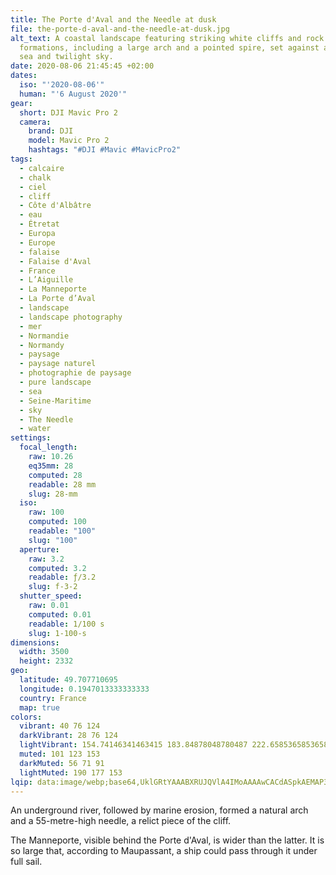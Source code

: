 ```yaml
---
title: The Porte d'Aval and the Needle at dusk
file: the-porte-d-aval-and-the-needle-at-dusk.jpg
alt_text: A coastal landscape featuring striking white cliffs and rock
  formations, including a large arch and a pointed spire, set against a tranquil
  sea and twilight sky.
date: 2020-08-06 21:45:45 +02:00
dates:
  iso: "'2020-08-06'"
  human: "'6 August 2020'"
gear:
  short: DJI Mavic Pro 2
  camera:
    brand: DJI
    model: Mavic Pro 2
    hashtags: "#DJI #Mavic #MavicPro2"
tags:
  - calcaire
  - chalk
  - ciel
  - cliff
  - Côte d'Albâtre
  - eau
  - Étretat
  - Europa
  - Europe
  - falaise
  - Falaise d'Aval
  - France
  - L’Aiguille
  - La Manneporte
  - La Porte d’Aval
  - landscape
  - landscape photography
  - mer
  - Normandie
  - Normandy
  - paysage
  - paysage naturel
  - photographie de paysage
  - pure landscape
  - sea
  - Seine-Maritime
  - sky
  - The Needle
  - water
settings:
  focal_length:
    raw: 10.26
    eq35mm: 28
    computed: 28
    readable: 28 mm
    slug: 28-mm
  iso:
    raw: 100
    computed: 100
    readable: "100"
    slug: "100"
  aperture:
    raw: 3.2
    computed: 3.2
    readable: ƒ/3.2
    slug: f-3-2
  shutter_speed:
    raw: 0.01
    computed: 0.01
    readable: 1/100 s
    slug: 1-100-s
dimensions:
  width: 3500
  height: 2332
geo:
  latitude: 49.707710695
  longitude: 0.1947013333333333
  country: France
  map: true
colors:
  vibrant: 40 76 124
  darkVibrant: 28 76 124
  lightVibrant: 154.74146341463415 183.84878048780487 222.65853658536585
  muted: 101 123 153
  darkMuted: 56 71 91
  lightMuted: 190 177 153
lqip: data:image/webp;base64,UklGRtYAAABXRUJQVlA4IMoAAAAwCACdASpkAEMAP3GkyFs0tjIlrNbcMsAuCWUGcA11Arq38tXWLhe99hiHzFqW+bZPno+4V40n//1HBFtJ9JsuwBxWpK6F70fTgAD+7CUu3MnaAmCDhBXBqm3pIYfEe10iH6Cnztif2iLr99jSd4sZfeKF7pkm0zl1bGTrSXEIBIdZn3OmNKBybd9SNiJZNs8oE3fGoupGoJZ+xay2TwERceepF2LW/AfEZoTJIBMdTgechT20QUpWqbpxQlrf/2+7H9tml5mIQAAA
---
```


An underground river, followed by marine erosion, formed a natural arch and a 55-metre-high needle, a relict piece of the cliff.

The Manneporte, visible behind the Porte d'Aval, is wider than the latter. It is so large that, according to Maupassant, a ship could pass through it under full sail.
